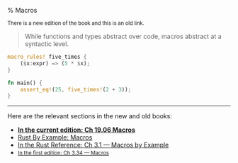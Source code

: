 % Macros

<small>There is a new edition of the book and this is an old link.</small>

> While functions and types abstract over code, macros abstract at a syntactic level.

```rust
macro_rules! five_times {
    ($x:expr) => (5 * $x);
}

fn main() {
    assert_eq!(25, five_times!(2 + 3));
}
```

---

Here are the relevant sections in the new and old books:

* **[In the current edition: Ch 19.06 Macros][2]**
* [Rust By Example: Macros][3]
* [In the Rust Reference: Ch 3.1 — Macros by Example][4]
* <small>[In the first edition: Ch 3.34 — Macros][1]</small>


[1]: https://doc.rust-lang.org/1.30.0/book/first-edition/macros.html
[2]: ch20-06-macros.html
[3]: https://rustbyexample.com/macros.html
[4]: https://doc.rust-lang.org/reference/macros-by-example.html
